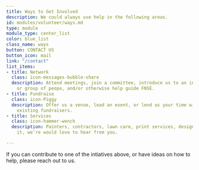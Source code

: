```yaml
---
title: Ways to Get Involved
description: We could always use help in the following areas.
id: modules/volunteer/ways.md
type: module
module_type: center_list
color: blue_list
class_name: ways
button: CONTACT US
button_icon: mail
link: "/contact"
list_items:
- title: Network
  class: icon-messages-bubble-share
  description: Attend meetings, join a committee, introduce us to an influential person
    or group of peope, and/or otherwise help guide FNSE.
- title: Fundraise
  class: icon-Piggy
  description: Offer us a venue, lead an event, or lend us your time with one of our
    existing fundraisers.
- title: Services
  class: icon-hammer-wench
  description: Painters, contractors, lawn care, print services, design, IT. You name
    it, we’re would love to hear from you.

---
```

If you can contribute to one of the intiatives above, or have ideas on how to help, please reach out to us.